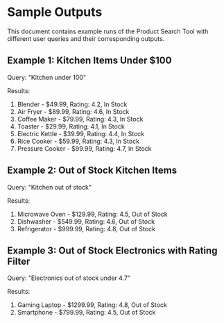 # Sample Outputs

This document contains example runs of the Product Search Tool with different user queries and their corresponding outputs.

## Example 1: Kitchen Items Under $100
Query: "Kitchen under 100"

Results:
1. Blender - $49.99, Rating: 4.2, In Stock
2. Air Fryer - $89.99, Rating: 4.6, In Stock
3. Coffee Maker - $79.99, Rating: 4.3, In Stock
4. Toaster - $29.99, Rating: 4.1, In Stock
5. Electric Kettle - $39.99, Rating: 4.4, In Stock
6. Rice Cooker - $59.99, Rating: 4.3, In Stock
7. Pressure Cooker - $99.99, Rating: 4.7, In Stock

## Example 2: Out of Stock Kitchen Items
Query: "Kitchen out of stock"

Results:
1. Microwave Oven - $129.99, Rating: 4.5, Out of Stock
2. Dishwasher - $549.99, Rating: 4.6, Out of Stock
3. Refrigerator - $999.99, Rating: 4.8, Out of Stock

## Example 3: Out of Stock Electronics with Rating Filter
Query: "Electronics out of stock under 4.7"

Results:
1. Gaming Laptop - $1299.99, Rating: 4.8, Out of Stock
2. Smartphone - $799.99, Rating: 4.5, Out of Stock